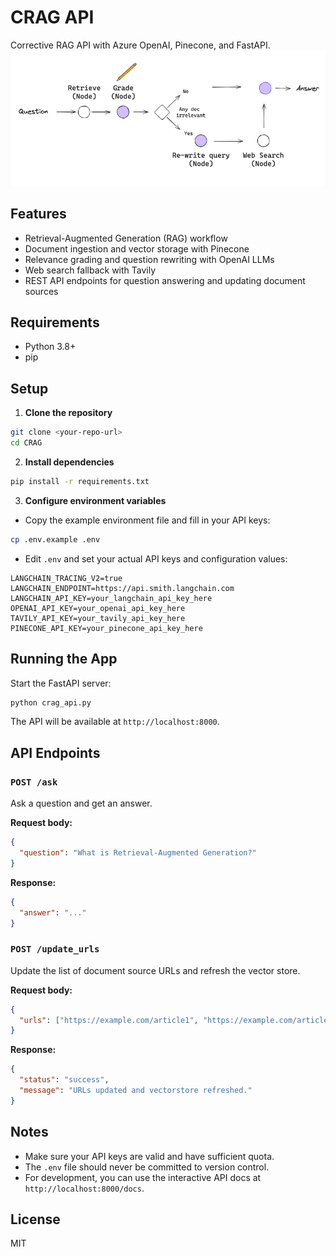 # CRAG API

Corrective RAG API with Azure OpenAI, Pinecone, and FastAPI.
![img.png](img.png)

## Features
- Retrieval-Augmented Generation (RAG) workflow
- Document ingestion and vector storage with Pinecone
- Relevance grading and question rewriting with OpenAI LLMs
- Web search fallback with Tavily
- REST API endpoints for question answering and updating document sources

## Requirements
- Python 3.8+
- pip

## Setup

1. **Clone the repository**

```bash
git clone <your-repo-url>
cd CRAG
```

2. **Install dependencies**

```bash
pip install -r requirements.txt
```

3. **Configure environment variables**

- Copy the example environment file and fill in your API keys:

```bash
cp .env.example .env
```

- Edit `.env` and set your actual API keys and configuration values:

```
LANGCHAIN_TRACING_V2=true
LANGCHAIN_ENDPOINT=https://api.smith.langchain.com
LANGCHAIN_API_KEY=your_langchain_api_key_here
OPENAI_API_KEY=your_openai_api_key_here
TAVILY_API_KEY=your_tavily_api_key_here
PINECONE_API_KEY=your_pinecone_api_key_here
```

## Running the App

Start the FastAPI server:

```bash
python crag_api.py
```

The API will be available at `http://localhost:8000`.

## API Endpoints

### `POST /ask`
Ask a question and get an answer.

**Request body:**
```json
{
  "question": "What is Retrieval-Augmented Generation?"
}
```

**Response:**
```json
{
  "answer": "..."
}
```

### `POST /update_urls`
Update the list of document source URLs and refresh the vector store.

**Request body:**
```json
{
  "urls": ["https://example.com/article1", "https://example.com/article2"]
}
```

**Response:**
```json
{
  "status": "success",
  "message": "URLs updated and vectorstore refreshed."
}
```

## Notes
- Make sure your API keys are valid and have sufficient quota.
- The `.env` file should never be committed to version control.
- For development, you can use the interactive API docs at `http://localhost:8000/docs`.

## License
MIT

